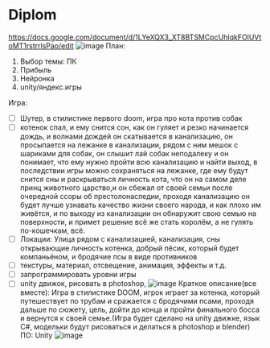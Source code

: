 # Diplom
https://docs.google.com/document/d/1LYeXQX3_XT8BTSMCpcUhIqkFOlUVtoMT1rstrrlsPao/edit
![image](https://github.com/qune4q/Diplom/assets/50214016/91379be1-5b32-4574-8a9b-e3bd0ef3ca65)
План:
1. Выбор темы: ПК
2. Прибыль
3. Нейронка
4. unity/яндекс.игры


Игра:
- [ ]  Шутер, в стилистике первого doom, игра про кота против собак
- [ ]  котенок спал, и ему снится сон, как он гуляет и резко начинается дождь, и волнами дождей он скатывается в канализацию, он просыпается на лежанке в канализации, рядом с ним мешок с шариками для собак, он слышит лай собак неподалеку и он понимает, что ему нужно пройти всю канализацию и найти выход, в последствии игры можно сохраняться на лежанке, где ему будут снится сны и раскрываться личность кота, что он на самом деле принц животного царство,и он сбежал от своей семьи после очередной ссоры об престолонаследии, проходя канализацию он будет лучше узнавать качество жизни своего народа, и как плохо им живётся, и по выходу из канализации он обнаружит свою семью на поверхности, и примет решение всё же стать королём, а не гулять по-кошечкам, всё.
- [ ]  Локации: Улица рядом с канализацией, канализация, сны открывающие личность котенка, добрый пёсик, который будет компаньёном, и бродячие псы в виде противников
- [ ]  текстуры, материал, отсвещение, анимация, эффекты и т.д.
- [ ]  запрограммировать уровни игры
- [ ]  unity движок, рисовать в photoshop,
![image](https://github.com/qune4q/Diplom/assets/50214016/f94f08f8-929b-422c-9931-66c3cc729753)
Краткое описание(все вместе): Игра в стилистике DOOM, игрок играет за котенка, который путешествует по трубам и сражается с бродячими псами, проходя дальше по сюжету, цель, дойти до конца и пройти финального босса и вернутся к своей семье.(Игра будет сделано на unity движке, язык C#, модельки будут рисоваться и делаться в photoshop и blender)
ПО: Unity
![image](https://github.com/qune4q/Diplom/assets/50214016/3031ebf1-b3a0-4570-bae3-990275cf9de3)
